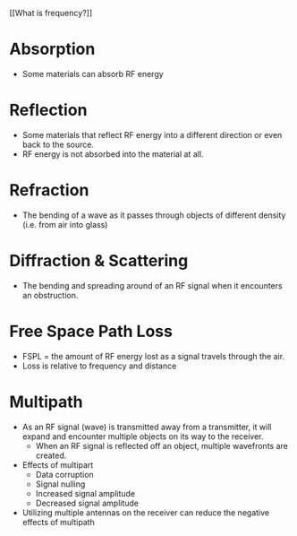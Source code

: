 [[What is frequency?]]
# Absorption
* Some materials can absorb RF energy
# Reflection
* Some materials that reflect RF energy into a different direction or even back to the source.
* RF energy is not absorbed into the material at all.
# Refraction
* The bending of a wave as it passes through objects of different density (i.e. from air into glass)
# Diffraction & Scattering
* The bending and spreading around of an RF signal when it encounters an obstruction.
# Free Space Path Loss
* FSPL = the amount of RF energy lost as a signal travels through the air.
* Loss is relative to frequency and distance
# Multipath
* As an RF signal (wave) is transmitted away from a transmitter, it will expand and encounter multiple objects on its way to the receiver.
	* When an RF signal is reflected off an object, multiple wavefronts are created.
* Effects of multipart
	* Data corruption
	* Signal nulling
	* Increased signal amplitude
	* Decreased signal amplitude
* Utilizing multiple antennas on the receiver can reduce the negative effects of multipath

